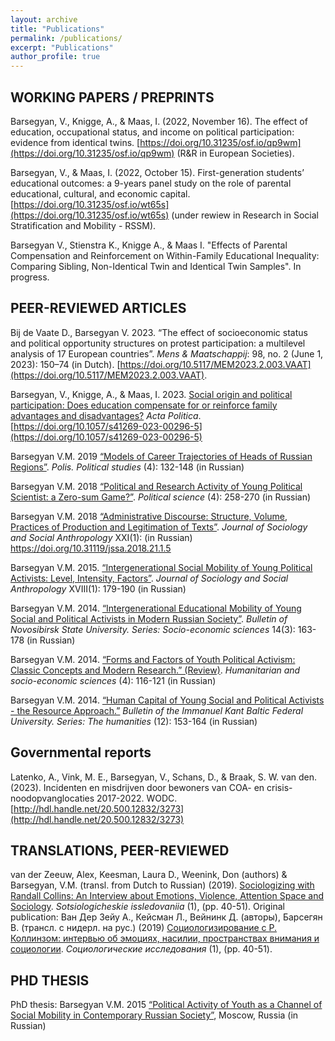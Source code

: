 ```yaml
---
layout: archive
title: "Publications"
permalink: /publications/
excerpt: "Publications"
author_profile: true
---
```


## WORKING PAPERS / PREPRINTS
Barsegyan, V., Knigge, A., & Maas, I. (2022, November 16). The effect of education, occupational status, and income on political participation: evidence from identical twins. [https://doi.org/10.31235/osf.io/qp9wm](https://doi.org/10.31235/osf.io/qp9wm) (R&R in European Societies). 

Barsegyan, V., & Maas, I. (2022, October 15). First-generation students’ educational outcomes: a 9-years panel study on the role of parental educational, cultural, and economic capital. [https://doi.org/10.31235/osf.io/wt65s](https://doi.org/10.31235/osf.io/wt65s) (under rewiew in Research in Social Stratification and Mobility - RSSM).

Barsegyan V., Stienstra K., Knigge A., & Maas I. "Effects of Parental Compensation and Reinforcement on Within-Family Educational Inequality: Comparing Sibling, Non-Identical Twin and Identical Twin Samples". In progress. 

## PEER-REVIEWED ARTICLES

Bij de Vaate D., Barsegyan V. 2023. “The effect of socioeconomic status and political opportunity structures on protest participation: a multilevel analysis of 17 European countries”. *Mens & Maatschappij*: 98, no. 2 (June 1, 2023): 150–74 (in Dutch). [https://doi.org/10.5117/MEM2023.2.003.VAAT](https://doi.org/10.5117/MEM2023.2.003.VAAT).

Barsegyan, V., Knigge, A., & Maas, I. 2023. [Social origin and political participation: Does education compensate for or reinforce family advantages and disadvantages?](https://link.springer.com/article/10.1057/s41269-023-00296-5) *Acta Politica*. [https://doi.org/10.1057/s41269-023-00296-5](https://doi.org/10.1057/s41269-023-00296-5)

Barsegyan V.M. 2019 [“Models of Career Trajectories of Heads of Russian Regions”](https://www.politstudies.ru/en/article/5553). *Polis. Political studies* (4): 132-148 (in Russian)

Barsegyan V.M. 2018 [“Political and Research Activity of Young Political Scientist: a Zero-sum Game?”](http://inion.ru/site/assets/files/3895/1.pdf). *Political science* (4): 258-270 (in Russian)

Barsegyan V.M. 2018 [“Administrative Discourse: Structure, Volume, Practices of Production and Legitimation of Texts”](http://jourssa.ru/files/volumes/2018_1/Barsegyan_2018_1.pdf). *Journal of Sociology and Social Anthropology* XXI(1): (in Russian) https://doi.org/10.31119/jssa.2018.21.1.5   

Barsegyan V.M. 2015. [“Intergenerational Social Mobility of Young Political Activists: Level, Intensity, Factors”](http://jourssa.ru/jourssa/article/view/376). *Journal of Sociology and Social Anthropology* XVIII(1): 179-190 (in Russian) 

Barsegyan V.M. 2014. [“Intergenerational Educational Mobility of Young Social and Political Activists in Modern Russian Society”](https://publications.hse.ru/pubs/share/folder/q3v4lgjraw/138944779.pdf). *Bulletin of Novosibirsk State University. Series: Socio-economic sciences* 14(3): 163-178 (in Russian)

Barsegyan V.M. 2014. [“Forms and Factors of Youth Political Activism: Classic Concepts and Modern Research.” (Review)](https://publications.hse.ru/pubs/share/folder/emt3rxufjq/138922524.pdf). *Humanitarian and socio-economic sciences* (4): 116-121 (in Russian)

Barsegyan V.M. 2014. [“Human Capital of Young Social and Political Activists - the Resource Approach.”](https://journals.kantiana.ru/upload/iblock/2ac/Vardan%20Barsegyan,%20153-164.pdf) *Bulletin of the Immanuel Kant Baltic Federal University. Series: The humanities* (12): 153-164 (in Russian)

## Governmental reports 
Latenko, A., Vink, M. E., Barsegyan, V., Schans, D., & Braak, S. W. van den. (2023). Incidenten en misdrijven door bewoners van COA- en crisis-noodopvanglocaties 2017-2022. WODC. [http://hdl.handle.net/20.500.12832/3273](http://hdl.handle.net/20.500.12832/3273)  

## TRANSLATIONS, PEER-REVIEWED
van der Zeeuw, Alex, Keesman, Laura D., Weenink, Don (authors) & Barsegyan, V.M. (transl. from Dutch to Russian) (2019). [Sociologizing with Randall Collins: An Interview about Emotions, Violence, Attention Space and Sociology](https://www.socis.isras.ru/files/File/2019/1/van_der_Zeeuw.pdf). *Sotsiologicheskie issledovaniia* (1), (pp. 40-51). Original publication: Ван Дер Зейу А., Кейсман Л., Вейнинк Д. (авторы), Барсегян В. (трансл. с нидерл. на рус.) (2019) [Социологизирование с Р. Коллинзом: интервью об эмоциях, насилии, пространствах внимания и социологии](https://www.socis.isras.ru/files/File/2019/1/van_der_Zeeuw.pdf). *Социологические исследования* (1), (pp. 40-51). 

## PHD THESIS 
PhD thesis: Barsegyan V.M. 2015 [“Political Activity of Youth as a Channel of Social Mobility in Contemporary Russian Society”](https://www.hse.ru/data/xf/2015/11/09/1078846165/%D0%94%D0%B8%D1%81%D1%81%D0%B5%D1%80%D1%82%D0%B0%D1%86%D0%B8%D1%8F%20%D0%91%D0%B0%D1%80%D1%81%D0%B5%D0%B3%D1%8F%D0%BD.pdf), Moscow, Russia (in Russian)
